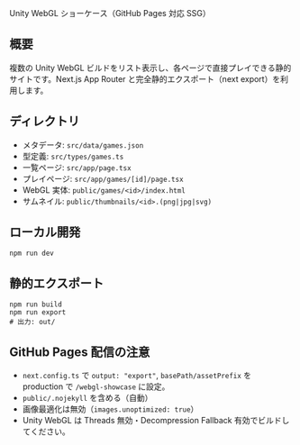 Unity WebGL ショーケース（GitHub Pages 対応 SSG）

## 概要

複数の Unity WebGL ビルドをリスト表示し、各ページで直接プレイできる静的サイトです。Next.js App Router と完全静的エクスポート（next export）を利用します。

## ディレクトリ

- メタデータ: `src/data/games.json`
- 型定義: `src/types/games.ts`
- 一覧ページ: `src/app/page.tsx`
- プレイページ: `src/app/games/[id]/page.tsx`
- WebGL 実体: `public/games/<id>/index.html`
- サムネイル: `public/thumbnails/<id>.(png|jpg|svg)`

## ローカル開発

```
npm run dev
```

## 静的エクスポート

```
npm run build
npm run export
# 出力: out/
```

## GitHub Pages 配信の注意

- `next.config.ts` で `output: "export"`, `basePath/assetPrefix` を production で `/webgl-showcase` に設定。
- `public/.nojekyll` を含める（自動）
- 画像最適化は無効（`images.unoptimized: true`）
- Unity WebGL は Threads 無効・Decompression Fallback 有効でビルドしてください。
